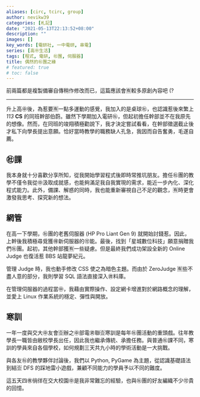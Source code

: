 ```yaml
---
aliases: [circ, tcirc, group]
author: nevikw39
categories: [札記]
date: "2021-05-13T22:13:52+08:00"
description: ""
images: []
key_words: [電研社, 一中電研, 串電]
series: [高㊥生活]
tags: [程式, 電研, ㊓團, 伺服器]
title: 偶然的㊓團之緣
# featured: true
# toc: false
---
```


前兩篇都是複製備審自傳稍作修改而已，這篇應該會🈶️較多原創內容吧 (?

---

升上高㊥後，為惹要🈶️一點多運動的感覺，我加入的是桌球㊓，也認識惹後來繁上 _113_ **CS** 的同班幹部伯蔚。雖然下學期加入電研㊓，但起初擔任幹部並不在我原先的想像。然而，在同班的竣翔積極勸說下，我才決定嘗試看看，在幹部徵選截止後才私下向學長提出意願。恰好當時教學的職務缺人孔急，我因而自告奮勇，毛遂自薦。

## ㊓課

我本身就十分喜歡分享所知，從我開始學習程式後即時常推坑朋友。擔任㊓團的教學不僅令我從㊥汲取成就感，也能夠滿足我自我實現的需求，能近一步內化、深化程式能力。此外，備課、解惑的同時，我也能重新審視自己不足的觀念，🈶️時更會激發我思考、探究新的想法。

## 網管

在高一下學期，㊓團的老舊伺服器 (HP Pro Liant Gen 9) 就開始討錢惹。因此，上幹後我積極尋覓獲🉐新伺服器的🉑️能。最後，找到「星城數位科技」願意捐贈我們㊓團。起初，其他幹部獲🈶️一些疑慮。但是最終我們成功架設全新的 Online Judge 也復活惹 BBS 站龍夢紀元。

管理 Judge 時，我也動手修改 CSS 使之為暗色主題。而由於 ZeroJudge 🈶️些不盡人意的部分，我則學習 SQL 語法直接深入㊮料庫。

在管理伺服器的過程當㊥，我藉由實際操作、設定網卡增進對於網路概念的理解，並愛上 Linux 作業系統的穩定、彈性與開放。

## 寒訓

一年一度與交大㊥友會🈴辦之㊥部電㊮聯🈴寒訓是每年㊓團活動的重頭戲。往年教學長一職皆由敝校學長出任，因此我也繼承傳統、承擔任務。與普通㊓課不同，寒訓的學員來自各個學校，如何規劃三天共九小時的學術活動是一大挑戰。

與各友㊓的教學夥伴討論後，我們以 Python, PyGame 為主題，從認識基礎語法到結🈴 DFS 的踩地雷小遊戲，兼顧不同能力的學員予以不同的難度。

這五天四㊰徜徉在交大校園㊥是我非常難忘的經驗，也與㊓團的好友編織不少🉑️貴的回憶。
